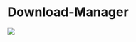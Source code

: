 # Download-Manager
<img src="https://ci.appveyor.com/api/projects/status/g7t49142wse9oksy?svg=true">